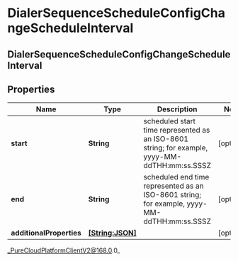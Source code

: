 # DialerSequenceScheduleConfigChangeScheduleInterval

## DialerSequenceScheduleConfigChangeScheduleInterval

## Properties

|Name | Type | Description | Notes|
|------------ | ------------- | ------------- | -------------|
| **start** | **String** | scheduled start time represented as an ISO-8601 string; for example, yyyy-MM-ddTHH:mm:ss.SSSZ | [optional] |
| **end** | **String** | scheduled end time represented as an ISO-8601 string; for example, yyyy-MM-ddTHH:mm:ss.SSSZ | [optional] |
| **additionalProperties** | [**[String:JSON]**](JSON) |  | [optional] |



_PureCloudPlatformClientV2@168.0.0_
